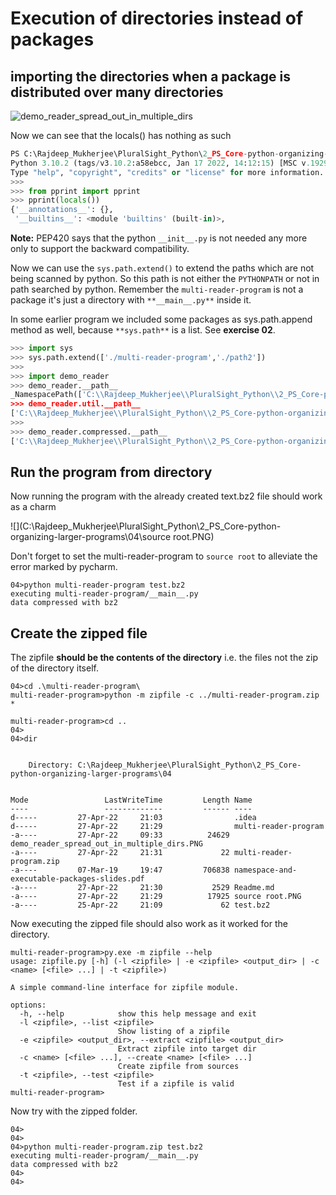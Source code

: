 # Execution of directories instead of packages

## importing the directories when a package is distributed over many directories

![demo_reader_spread_out_in_multiple_dirs](C:\Rajdeep_Mukherjee\PluralSight_Python\2_PS_Core-python-organizing-larger-programs\04\demo_reader_spread_out_in_multiple_dirs.PNG)

Now we can see that the locals() has nothing as such
```python
PS C:\Rajdeep_Mukherjee\PluralSight_Python\2_PS_Core-python-organizing-larger-programs\04> py
Python 3.10.2 (tags/v3.10.2:a58ebcc, Jan 17 2022, 14:12:15) [MSC v.1929 64 bit (AMD64)] on win32
Type "help", "copyright", "credits" or "license" for more information.
>>>                                                                   
>>> from pprint import pprint
>>> pprint(locals()) 
{'__annotations__': {},
 '__builtins__': <module 'builtins' (built-in)>,
```

**Note:** PEP420 says that the python `__init__.py` is not needed any more only to support the backward
compatibility. 

Now we can use the `sys.path.extend()` to extend the paths which are not being scanned by python. 
So this path is not either the `PYTHONPATH` or not in path searched by python. Remember the 
`multi-reader-program` is not a package it's just a directory with `**__main__.py**` inside it. 

In some earlier program we included some packages as sys.path.append method as well, because `**sys.path**` is
a list. See **exercise 02**.

```python
>>> import sys
>>> sys.path.extend(['./multi-reader-program','./path2'])
>>>
>>> import demo_reader
>>> demo_reader.__path__
_NamespacePath(['C:\\Rajdeep_Mukherjee\\PluralSight_Python\\2_PS_Core-python-organizing-larger-programs\\04\\./path
>>> demo_reader.util.__path__
['C:\\Rajdeep_Mukherjee\\PluralSight_Python\\2_PS_Core-python-organizing-larger-programs\\04\\./multi-reader-program\\demo_reader\\util']
>>>
>>> demo_reader.compressed.__path__
['C:\\Rajdeep_Mukherjee\\PluralSight_Python\\2_PS_Core-python-organizing-larger-programs\\04\\./path2\\demo_reader\\compressed']       
```
## Run the program from directory 

Now running the program with the already created text.bz2 file should work as a charm 

![](C:\Rajdeep_Mukherjee\PluralSight_Python\2_PS_Core-python-organizing-larger-programs\04\source root.PNG)

Don't forget to set the multi-reader-program to `source root` to alleviate the error marked
by pycharm.

```text
04>python multi-reader-program test.bz2
executing multi-reader-program/__main__.py
data compressed with bz2
```

## Create the zipped file

The zipfile **should be the contents of the directory** i.e. the files not the zip of the directory 
itself. 

```text
04>cd .\multi-reader-program\
multi-reader-program>python -m zipfile -c ../multi-reader-program.zip *

multi-reader-program>cd ..
04>
04>dir


    Directory: C:\Rajdeep_Mukherjee\PluralSight_Python\2_PS_Core-python-organizing-larger-programs\04


Mode                 LastWriteTime         Length Name
----                 -------------         ------ ----
d-----         27-Apr-22     21:03                .idea
d-----         27-Apr-22     21:29                multi-reader-program
-a----         27-Apr-22     09:33          24629 demo_reader_spread_out_in_multiple_dirs.PNG
-a----         27-Apr-22     21:31             22 multi-reader-program.zip
-a----         07-Mar-19     19:47         706838 namespace-and-executable-packages-slides.pdf
-a----         27-Apr-22     21:30           2529 Readme.md
-a----         27-Apr-22     21:29          17925 source root.PNG
-a----         25-Apr-22     21:09             62 test.bz2

```
Now executing the zipped file should also work as it worked for the directory.

```text
multi-reader-program>py.exe -m zipfile --help
usage: zipfile.py [-h] (-l <zipfile> | -e <zipfile> <output_dir> | -c <name> [<file> ...] | -t <zipfile>)

A simple command-line interface for zipfile module.

options:
  -h, --help            show this help message and exit
  -l <zipfile>, --list <zipfile>
                        Show listing of a zipfile
  -e <zipfile> <output_dir>, --extract <zipfile> <output_dir>
                        Extract zipfile into target dir
  -c <name> [<file> ...], --create <name> [<file> ...]
                        Create zipfile from sources
  -t <zipfile>, --test <zipfile>
                        Test if a zipfile is valid
multi-reader-program>
```

Now try with the zipped folder. 

```text
04>
04>
04>python multi-reader-program.zip test.bz2            
executing multi-reader-program/__main__.py
data compressed with bz2
04>
04>

```
